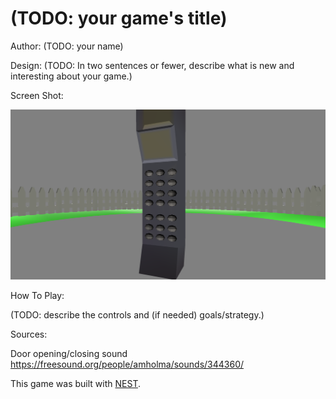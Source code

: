 # (TODO: your game's title)

Author: (TODO: your name)

Design: (TODO: In two sentences or fewer, describe what is new and interesting about your game.)

Screen Shot:

![Screen Shot](screenshot.png)

How To Play:

(TODO: describe the controls and (if needed) goals/strategy.)

Sources: 

Door opening/closing sound https://freesound.org/people/amholma/sounds/344360/

This game was built with [NEST](NEST.md).


